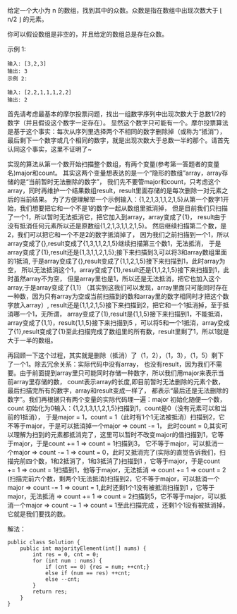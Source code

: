 给定一个大小为 n 的数组，找到其中的众数。众数是指在数组中出现次数大于 ⌊ n/2 ⌋ 的元素。

你可以假设数组是非空的，并且给定的数组总是存在众数。

示例 1:
```
输入: [3,2,3]
输出: 3
示例 2:

输入: [2,2,1,1,1,2,2]
输出: 2
```

首先请考虑最基本的摩尔投票问题，找出一组数字序列中出现次数大于总数1/2的数字（并且假设这个数字一定存在）。
显然这个数字只可能有一个。摩尔投票算法是基于这个事实：每次从序列里选择两个不相同的数字删除掉（或称为“抵消”），
最后剩下一个数字或几个相同的数字，就是出现次数大于总数一半的那个。请首先认同这个事实，这里不证明了~

实现的算法从第一个数开始扫描整个数组，有两个变量(参考第一答题者的变量名)major和count。
其实这两个变量想表达的是一个“隐形的数组”array，array存储的是“当前暂时无法删除的数字”，
我们先不要管major和count，只考虑这个array，同时再维护一个结果数组result，result里面存储的是每次删除一对元素之后的当前结果。
为了方便理解举一个示例输入：{1,2,1,3,1,1,2,1,5}从第一个数字1开始，我们想要把它和一个不是1的数字一起从数组里抵消掉，
但是目前我们只扫描了一个1，所以暂时无法抵消它，把它加入到array，array变成了{1}，
result由于没有抵消任何元素所以还是原数组{1,2,1,3,1,1,2,1,5}。
然后继续扫描第二个数，是2，我们可以把它和一个不是2的数字抵消掉了，
因为我们之前扫描到一个1，所以array变成了{},result变成了{1,3,1,1,2,1,5}继续扫描第三个数1，无法抵消，
于是array变成了{1},result还是{1,3,1,1,2,1,5};接下来扫描到3,可以将3和array数组里面的1抵消,
于是array变成了{},result变成了{1,1,2,1,5}接下来扫描到1，此时array为空，
所以无法抵消这个1，array变成了{1},result还是{1,1,2,1,5}接下来扫描到1，此时虽然array不为空，
但是array里也是1，所以还是无法抵消，把它也加入这个array,于是array变成了{1,1}
（其实到这我们可以发现，array里面只可能同时存在一种数，因为只有array为空或当前扫描到的数和array里的数字相同时才把这个数字放入array）,
result还是{1,1,2,1,5}接下来扫描到2，把它和一个1抵消掉，至于抵消哪一个1，无所谓，
array变成了{1},result是{1,1,5}接下来扫描到1，不能抵消，array变成了{1,1}，result{1,1,5}接下来扫描到5
，可以将5和一个1抵消，array变成了{1},result变成了{1}至此扫描完成了数组里的所有数，result里剩了1，所以1就是大于一半的数组。

再回顾一下这个过程，其实就是删除（抵消）了（1，2），（1，3），（1，5）剩下了一个1。除去冗余关系：实际代码中没有array，
也没有result，因为我们不需要。由于前面提到array里只可能同时存储一种数字，所以我们用major来表示当前array里存储的数，
count表示array的长度,即目前暂时无法删除的元素个数，最后扫描完所有的数字，array和result变成一样了，
都表示“最后还是无法删除的数字”。我们再根据只有两个变量的实际代码理一遍：major 初始化随便一个数，
count 初始化为0输入：{1,2,1,3,1,1,2,1,5}扫描到1，count是0（没有元素可以和当前的1抵消），
于是major = 1，count = 1（此时有1个1无法被抵消）扫描到2，它不等于major，于是可以抵消掉一个major => count -= 1，
此时count = 0,其实可以理解为扫到的元素都抵消完了，这里可以暂时不改变major的值扫描到1，它等于major，于是count += 1 => count = 1扫描到3，
它不等于major，可以抵消一个major => count -= 1 => count = 0，此时又抵消完了(实际的直觉告诉我们，扫描完前四个数，1和2抵消了，1和3抵消了)扫描到1
，它等于major，于是count += 1 => count = 1扫描到1，他等于major，无法抵消 => count += 1 => count = 2
(扫描完前六个数，剩两个1无法抵消)扫描到2，它不等于major，可以抵消一个major => count -= 1 => count = 1,此时还剩1个1没有被抵消扫描到1
，它等于major，无法抵消 => count += 1 => count = 2扫描到5，它不等于major，可以抵消一个major => count -= 1 => count = 1至此扫描完成
，还剩1个1没有被抵消掉，它就是我们要找的数。

解法：
```
public class Solution {
    public int majorityElement(int[] nums) {
        int res = 0, cnt = 0;
        for (int num : nums) {
            if (cnt == 0) {res = num; ++cnt;}
            else if (num == res) ++cnt;
            else --cnt;
        }
        return res;
    }
}
```
